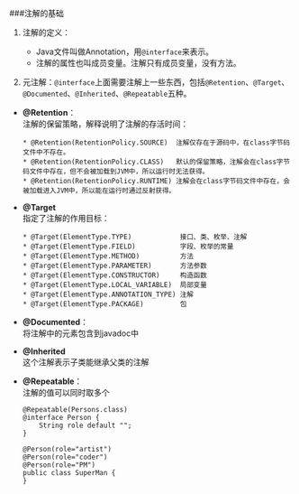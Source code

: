 
 ###注解的基础

  1. 注解的定义：  
      * Java文件叫做Annotation，用`@interface`来表示。  
      * 注解的属性也叫成员变量。注解只有成员变量，没有方法。
  
  2. 元注解：`@interface`上面需要注解上一些东西，包括`@Retention`、`@Target`、`@Documented`、`@Inherited`、`@Repeatable`五种。  
  
  - **@Retention**：  
      注解的保留策略，解释说明了注解的存活时间：  
      ~~~
      * @Retention(RetentionPolicy.SOURCE)  注解仅存在于源码中，在class字节码文件中不存在。
      * @Retention(RetentionPolicy.CLASS)   默认的保留策略，注解会在class字节码文件中存在，但不会被加载到JVM中，所以运行时无法获得。
      * @Retention(RetentionPolicy.RUNTIME) 注解会在class字节码文件中存在，会被加载进入JVM中，所以能在运行时通过反射获得。
      ~~~
      
  - **@Target**  
      指定了注解的作用目标：
      ~~~~
      * @Target(ElementType.TYPE)            接口、类、枚举、注解
      * @Target(ElementType.FIELD)           字段、枚举的常量
      * @Target(ElementType.METHOD)          方法
      * @Target(ElementType.PARAMETER)       方法参数
      * @Target(ElementType.CONSTRUCTOR)     构造函数
      * @Target(ElementType.LOCAL_VARIABLE)  局部变量
      * @Target(ElementType.ANNOTATION_TYPE) 注解
      * @Target(ElementType.PACKAGE)         包
      ~~~~
      
  - **@Documented**：  
      将注解中的元素包含到javadoc中
      
  - **@Inherited**  
      这个注解表示子类能继承父类的注解
      
  - **@Repeatable**：  
      注解的值可以同时取多个
      ~~~      
      @Repeatable(Persons.class)
      @interface Person {
          String role default "";
      }
      
      @Person(role="artist")
      @Person(role="coder")
      @Person(role="PM")
      public class SuperMan {
      }
      ~~~